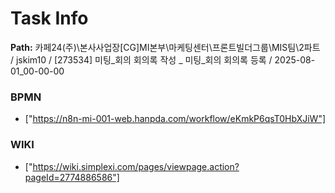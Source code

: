 # Task Info

**Path:** 카페24(주)\본사사업장\[CG]MI본부\마케팅센터\프론트빌더그룹\MIS팀\2파트 / jskim10 / [273534] 미팅_회의 회의록 작성 _ 미팅_회의 회의록 등록 / 2025-08-01_00-00-00

### BPMN
- ["https://n8n-mi-001-web.hanpda.com/workflow/eKmkP6qsT0HbXJiW"]

### WIKI
- ["https://wiki.simplexi.com/pages/viewpage.action?pageId=2774886586"]

